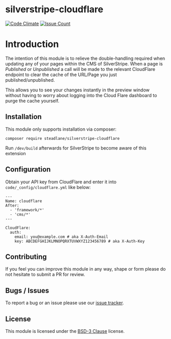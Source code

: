 # silverstripe-cloudflare

[![Code Climate](https://codeclimate.com/repos/5804153fd56e321d3c001d17/badges/a114b5f6df7ea6eb57a1/gpa.svg)](https://codeclimate.com/repos/5804153fd56e321d3c001d17/feed) [![Issue Count](https://codeclimate.com/repos/5804153fd56e321d3c001d17/badges/a114b5f6df7ea6eb57a1/issue_count.svg)](https://codeclimate.com/repos/5804153fd56e321d3c001d17/feed)

# Introduction

The intention of this module is to relieve the double-handling required when updating any of your pages within the CMS of SilverStripe. When a page is _Published_ or _Unpublished_ a call will be made to the relevant CloudFlare endpoint to clear the cache of the URL/Page you just published/unpublished.

This allows you to see your changes instantly in the preview window without having to worry about logging into the Cloud Flare dashboard to purge the cache yourself.

## Installation

This module only supports installation via composer:

```
composer require steadlane/silverstripe-cloudflare
```

Run `/dev/build` afterwards for SilverStripe to become aware of this extension

## Configuration

Obtain your API key from CloudFlare and enter it into `code/_config/cloudflare.yml` like below:

```
---
Name: cloudflare
After:
  - 'framework/*'
  - 'cms/*'
---

CloudFlare:
  auth:
    email: you@example.com # aka X-Auth-Email
    key: ABCDEFGHIJKLMNOPQRXTUVWXYZ123456789 # aka X-Auth-Key
```

## Contributing

If you feel you can improve this module in any way, shape or form please do not hesitate to submit a PR for review.

## Bugs / Issues

To report a bug or an issue please use our [issue tracker](https://github.com/steadlane/silverstripe-cloudflare/issues).

## License

This module is licensed under the [BSD-3 Clause](https://github.com/steadlane/silverstripe-cloudflare/blob/master/LICENSE) license.